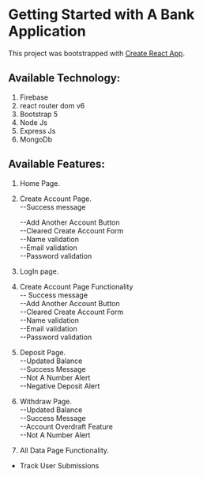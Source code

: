 # Getting Started with A Bank Application

This project was bootstrapped with [Create React App](https://github.com/facebook/create-react-app).

## Available Technology:

1. Firebase
2. react router dom v6
3. Bootstrap 5
4. Node Js
5. Express Js
6. MongoDb







## Available Features:

1. Home Page.<br/>
    
2. Create Account Page.<br/>
    --Success message<br/>

    --Add Another Account Button<br/>
    --Cleared Create Account Form<br/>
    --Name validation<br/>
    --Email validation<br/>
    --Password validation<br/>

3. LogIn page.<br/>

4. Create Account Page Functionality<br/>
    -- Success message<br/>
    --Add Another Account Button<br/>
    --Cleared Create Account Form<br/>
    --Name validation<br/>
    --Email validation<br/>
    --Password validation<br/>

5. Deposit Page.<br/>
   --Updated Balance<br/>
   --Success Message<br/>
   --Not A Number Alert<br/>
   --Negative Deposit Alert<br/>

6. Withdraw Page.<br/>
   --Updated Balance<br/>
   --Success Message<br/>
   --Account Overdraft Feature<br/>
   --Not A Number Alert<br/>

7. All Data Page Functionality.<br/>
  - Track User Submissions <br/>

